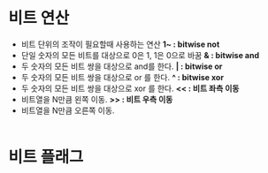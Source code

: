 # 비트 연산
- 비트 단위의 조작이 필요할때 사용하는 연산
**1~ : bitwise not**
- 단일 숫자의 모든 비트를 대상으로 0은 1, 1은 0으로 바꿈
**& : bitwise and**
- 두 숫자의 모든 비트 쌍을 대상으로 and를 한다.
**| : bitwise or**
- 두 숫자의 모든 비트 쌍을 대상으로 or 를 한다.
**^ : bitwise xor**
- 두 숫자의 모든 비트 쌍을 대상으로 xor 를 한다.
**<< : 비트 좌측 이동**
- 비트열을 N만큼 왼쪽 이동.
**>> : 비트 우측 이동**
- 비트열을 N만큼 오른쪽 이동.

```C++

```

# 비트 플래그
